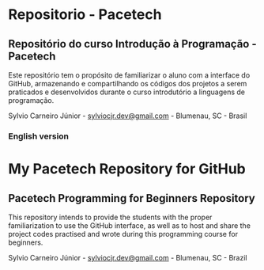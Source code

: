 # Repositorio - Pacetech
## Repositório do curso Introdução à Programação - Pacetech

Este repositório tem o propósito de familiarizar o aluno com a interface do GitHub, armazenando e compartilhando os códigos dos projetos a serem praticados e desenvolvidos durante o curso introdutório a linguagens de programação.

Sylvio Carneiro Júnior - sylviocjr.dev@gmail.com - Blumenau, SC - Brasil

### English version
# My Pacetech Repository for GitHub
## Pacetech Programming for Beginners Repository

This repository intends to provide the students with the proper familiarization to use the GitHub interface, as well as to host and share the project codes practised and wrote during this programming course for beginners.

Sylvio Carneiro Júnior - sylviocjr.dev@gmail.com - Blumenau, SC - Brazil
